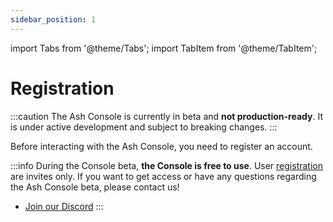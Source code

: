 ```yaml
---
sidebar_position: 1
---
```


import Tabs from '@theme/Tabs';
import TabItem from '@theme/TabItem';

# Registration

:::caution
The Ash Console is currently in beta and **not production-ready**. It is under active development and subject to breaking changes.
:::

Before interacting with the Ash Console, you need to register an account.

:::info
During the Console beta, **the Console is free to use**. User [registration](/docs/console/reference/registration) are invites only. If you want to get access or have any questions regarding the Ash Console beta, please contact us!

- [Join our Discord](https://discord.gg/ktSyGrzWXy)
:::

